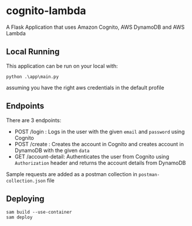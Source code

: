 # cognito-lambda

A Flask Application that uses Amazon Cognito, AWS DynamoDB and AWS Lambda

## Local Running

This application can be run on your local with:
```
python .\app\main.py
```
assuming you have the right aws credentials in the default profile

## Endpoints

There are 3 endpoints: 
- POST /login : Logs in the user with the given `email` and `password` using Cognito
- POST /create : Creates the account in Cognito and creates account in DynamoDB with the given `data`
- GET /account-detail: Authenticates the user from Cognito using `Authorization` header and returns the account details from DynamoDB

Sample requests are added as a postman collection in `postman-collection.json` file

## Deploying

```
sam build --use-container
sam deploy
```